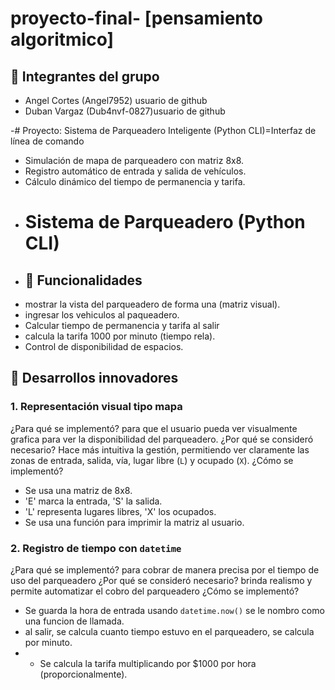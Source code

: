 # proyecto-final- [pensamiento algoritmico]
## 👥 Integrantes del grupo
- Angel Cortes (Angel7952) usuario de github
- Duban Vargaz (Dub4nvf-0827)usuario de github

-# Proyecto: Sistema de Parqueadero Inteligente (Python CLI)=Interfaz de línea de comando
- Simulación de mapa de parqueadero con matriz 8x8.
- Registro automático de entrada y salida de vehículos.
- Cálculo dinámico del tiempo de permanencia y tarifa.
- # Sistema de Parqueadero (Python CLI)
- ## 🚗 Funcionalidades
- mostrar la vista del parqueadero de forma una (matriz visual).
- ingresar los vehiculos al paqueadero.
-  Calcular tiempo de permanencia y tarifa al salir
- calcula la tarifa 1000 por minuto (tiempo rela).
- Control de disponibilidad de espacios.
## 📌 Desarrollos innovadores
### 1. Representación visual tipo mapa
¿Para qué se implementó?
para que el usuario pueda ver visualmente grafica para ver la disponibilidad del parqueadero.
¿Por qué se consideró necesario?
Hace más intuitiva la gestión, permitiendo ver claramente las zonas de entrada, salida, vía, lugar libre (`L`) y ocupado (`X`).
¿Cómo se implementó?
- Se usa una matriz de 8x8.
- 'E' marca la entrada, 'S' la salida.
- 'L' representa lugares libres, 'X' los ocupados.
- Se usa una función para imprimir la matriz al usuario.
### 2. Registro de tiempo con `datetime`
¿Para qué se implementó?
para cobrar de manera precisa por el tiempo de uso del parqueadero
¿Por qué se consideró necesario?
brinda realismo y permite automatizar el cobro del parqueadero
¿Cómo se implementó?
- Se guarda la hora de entrada usando `datetime.now()` se le nombro como una funcion de llamada.
- al salir, se calcula cuanto tiempo estuvo en el parqueadero, se calcula por minuto.
- - Se calcula la tarifa multiplicando por $1000 por hora (proporcionalmente). 
  



